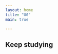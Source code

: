 ```yaml
---
layout: home
title: "U0"
main: true

---
```

<div class="intro-animation">
<section class="explanation">
    <h1 class="intro">
    Keep studying
    </h1>
    
    
</section>
</div>

